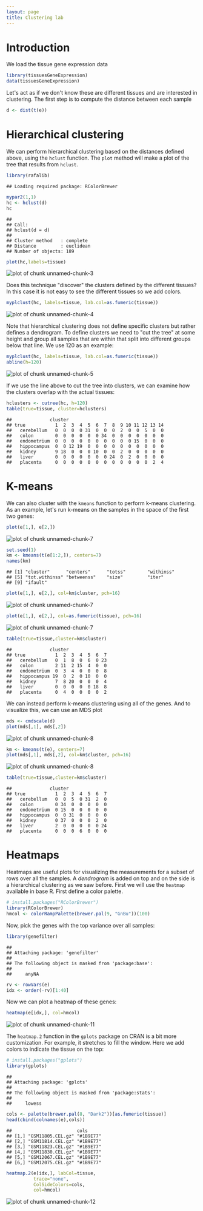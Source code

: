 ```yaml
---
layout: page
title: Clustering lab
---
```




# Introduction

We load the tissue gene expression data


```r
library(tissuesGeneExpression)
data(tissuesGeneExpression)
```

Let's act as if we don't know these are different tissues and are interested in clustering. The first step is to compute the distance between each sample


```r
d <- dist(t(e))
```

<a name="hierarchical"></a>

# Hierarchical clustering

We can perform hierarchical clustering based on the
distances defined above, using the `hclust` function.
The `plot` method will make a plot of the tree that results from `hclust`. 


```r
library(rafalib)
```

```
## Loading required package: RColorBrewer
```

```r
mypar2(1,1)
hc <- hclust(d)
hc
```

```
## 
## Call:
## hclust(d = d)
## 
## Cluster method   : complete 
## Distance         : euclidean 
## Number of objects: 189
```

```r
plot(hc,labels=tissue)
```

![plot of chunk unnamed-chunk-3](figure/clustering_and_heatmaps-unnamed-chunk-3-1.png) 

Does this technique "discover" the clusters defined by the different tissues? In this case it is not easy to see the different tissues so we add colors.
 

```r
myplclust(hc, labels=tissue, lab.col=as.fumeric(tissue))
```

![plot of chunk unnamed-chunk-4](figure/clustering_and_heatmaps-unnamed-chunk-4-1.png) 

Note that hierarchical clustering does not define specific clusters but rather defines a dendrogram. To define clusters we need to "cut the tree" at some height and group all samples that are within that split into different groups below that line. We use 120 as an example:


```r
myplclust(hc, labels=tissue, lab.col=as.fumeric(tissue))
abline(h=120)
```

![plot of chunk unnamed-chunk-5](figure/clustering_and_heatmaps-unnamed-chunk-5-1.png) 

If we use the line above to cut the tree into clusters, we can examine how the clusters overlap with the actual tissues:


```r
hclusters <- cutree(hc, h=120)
table(true=tissue, cluster=hclusters)
```

```
##              cluster
## true           1  2  3  4  5  6  7  8  9 10 11 12 13 14
##   cerebellum   0  0  0  0 31  0  0  0  2  0  0  5  0  0
##   colon        0  0  0  0  0  0 34  0  0  0  0  0  0  0
##   endometrium  0  0  0  0  0  0  0  0  0  0 15  0  0  0
##   hippocampus  0  0 12 19  0  0  0  0  0  0  0  0  0  0
##   kidney       9 18  0  0  0 10  0  0  2  0  0  0  0  0
##   liver        0  0  0  0  0  0  0 24  0  2  0  0  0  0
##   placenta     0  0  0  0  0  0  0  0  0  0  0  0  2  4
```

<a name="kmeans"></a>

# K-means

We can also cluster with the `kmeans` function to perform k-means clustering. As an example, let's run k-means on the samples in the space of the first two genes:


```r
plot(e[1,], e[2,])
```

![plot of chunk unnamed-chunk-7](figure/clustering_and_heatmaps-unnamed-chunk-7-1.png) 

```r
set.seed(1)
km <- kmeans(t(e[1:2,]), centers=7)
names(km)
```

```
## [1] "cluster"      "centers"      "totss"        "withinss"    
## [5] "tot.withinss" "betweenss"    "size"         "iter"        
## [9] "ifault"
```

```r
plot(e[1,], e[2,], col=km$cluster, pch=16)
```

![plot of chunk unnamed-chunk-7](figure/clustering_and_heatmaps-unnamed-chunk-7-2.png) 

```r
plot(e[1,], e[2,], col=as.fumeric(tissue), pch=16)
```

![plot of chunk unnamed-chunk-7](figure/clustering_and_heatmaps-unnamed-chunk-7-3.png) 

```r
table(true=tissue,cluster=km$cluster)
```

```
##              cluster
## true           1  2  3  4  5  6  7
##   cerebellum   0  1  8  0  6  0 23
##   colon        2 11  2 15  4  0  0
##   endometrium  0  3  4  0  0  0  8
##   hippocampus 19  0  2  0 10  0  0
##   kidney       7  8 20  0  0  0  4
##   liver        0  0  0  0  0 18  8
##   placenta     0  4  0  0  0  0  2
```

We can instead perform k-means clustering using all of the genes. And to visualize this, we can use an MDS plot



```r
mds <- cmdscale(d)
plot(mds[,1], mds[,2]) 
```

![plot of chunk unnamed-chunk-8](figure/clustering_and_heatmaps-unnamed-chunk-8-1.png) 

```r
km <- kmeans(t(e), centers=7)
plot(mds[,1], mds[,2], col=km$cluster, pch=16)
```

![plot of chunk unnamed-chunk-8](figure/clustering_and_heatmaps-unnamed-chunk-8-2.png) 

```r
table(true=tissue,cluster=km$cluster)
```

```
##              cluster
## true           1  2  3  4  5  6  7
##   cerebellum   0  0  5  0 31  2  0
##   colon        0 34  0  0  0  0  0
##   endometrium  0 15  0  0  0  0  0
##   hippocampus  0  0 31  0  0  0  0
##   kidney       0 37  0  0  0  2  0
##   liver        2  0  0  0  0  0 24
##   placenta     0  0  0  6  0  0  0
```


<a name="heatmap"></a>

# Heatmaps

Heatmaps are useful plots for visualizing the measurements  for a subset of rows over all the samples. A *dendrogram* is added on top and on the side is a hierarchical clustering as we saw before. First we will
use the `heatmap` available in base R. First define a color palette.


```r
# install.packages("RColorBrewer")
library(RColorBrewer)
hmcol <- colorRampPalette(brewer.pal(9, "GnBu"))(100)
```

Now, pick the genes with the top variance over all samples:


```r
library(genefilter)
```

```
## 
## Attaching package: 'genefilter'
## 
## The following object is masked from 'package:base':
## 
##     anyNA
```

```r
rv <- rowVars(e)
idx <- order(-rv)[1:40]
```

Now we can plot a heatmap of these genes:


```r
heatmap(e[idx,], col=hmcol)
```

![plot of chunk unnamed-chunk-11](figure/clustering_and_heatmaps-unnamed-chunk-11-1.png) 

The `heatmap.2` function in the `gplots` package on CRAN is a bit more
customization. For example, it stretches to fill the window. Here we add colors to indicate the tissue on the top:


```r
# install.packages("gplots")
library(gplots)
```

```
## 
## Attaching package: 'gplots'
## 
## The following object is masked from 'package:stats':
## 
##     lowess
```

```r
cols <- palette(brewer.pal(8, "Dark2"))[as.fumeric(tissue)]
head(cbind(colnames(e),cols))
```

```
##                        cols     
## [1,] "GSM11805.CEL.gz" "#1B9E77"
## [2,] "GSM11814.CEL.gz" "#1B9E77"
## [3,] "GSM11823.CEL.gz" "#1B9E77"
## [4,] "GSM11830.CEL.gz" "#1B9E77"
## [5,] "GSM12067.CEL.gz" "#1B9E77"
## [6,] "GSM12075.CEL.gz" "#1B9E77"
```

```r
heatmap.2(e[idx,], labCol=tissue,
          trace="none", 
          ColSideColors=cols, 
          col=hmcol)
```

![plot of chunk unnamed-chunk-12](figure/clustering_and_heatmaps-unnamed-chunk-12-1.png) 


